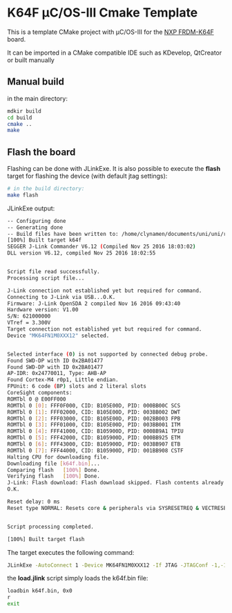 # K64F µC/OS-III Cmake Template

This is a template CMake project with µC/OS-III for the [NXP FRDM-K64F](www.nxp.com/frdm-k64) board.

It can be imported in a CMake compatible IDE such as KDevelop, QtCreator or built manually

## Manual build

in the main directory:

```bash
mdkir build
cd build
cmake ..
make
```

## Flash the board

Flashing can be done with JLinkExe. It is also possible to execute the **flash** target for flashing the 
device (with default jtag settings):

```bash
# in the build directory:
make flash
```

JLinkExe output:

```bash
-- Configuring done
-- Generating done
-- Build files have been written to: /home/clynamen/documents/uni/uni/realtime_operating_systems/Git/build
[100%] Built target k64f
SEGGER J-Link Commander V6.12 (Compiled Nov 25 2016 18:03:02)
DLL version V6.12, compiled Nov 25 2016 18:02:55


Script file read successfully.
Processing script file...

J-Link connection not established yet but required for command.
Connecting to J-Link via USB...O.K.
Firmware: J-Link OpenSDA 2 compiled Nov 16 2016 09:43:40
Hardware version: V1.00
S/N: 621000000
VTref = 3.300V
Target connection not established yet but required for command.
Device "MK64FN1M0XXX12" selected.


Selected interface (0) is not supported by connected debug probe.
Found SWD-DP with ID 0x2BA01477
Found SWD-DP with ID 0x2BA01477
AP-IDR: 0x24770011, Type: AHB-AP
Found Cortex-M4 r0p1, Little endian.
FPUnit: 6 code (BP) slots and 2 literal slots
CoreSight components:
ROMTbl 0 @ E00FF000
ROMTbl 0 [0]: FFF0F000, CID: B105E00D, PID: 000BB00C SCS
ROMTbl 0 [1]: FFF02000, CID: B105E00D, PID: 003BB002 DWT
ROMTbl 0 [2]: FFF03000, CID: B105E00D, PID: 002BB003 FPB
ROMTbl 0 [3]: FFF01000, CID: B105E00D, PID: 003BB001 ITM
ROMTbl 0 [4]: FFF41000, CID: B105900D, PID: 000BB9A1 TPIU
ROMTbl 0 [5]: FFF42000, CID: B105900D, PID: 000BB925 ETM
ROMTbl 0 [6]: FFF43000, CID: B105900D, PID: 003BB907 ETB
ROMTbl 0 [7]: FFF44000, CID: B105900D, PID: 001BB908 CSTF
Halting CPU for downloading file.
Downloading file [k64f.bin]...
Comparing flash   [100%] Done.
Verifying flash   [100%] Done.
J-Link: Flash download: Flash download skipped. Flash contents already match
O.K.

Reset delay: 0 ms
Reset type NORMAL: Resets core & peripherals via SYSRESETREQ & VECTRESET bit.


Script processing completed.

[100%] Built target flash
```


The target executes the following command:

```bash
JLinkExe -AutoConnect 1 -Device MK64FN1M0XXX12 -If JTAG -JTAGConf -1,-1 -Speed 4000 -CommanderScript load.jlink
```

the **load.jlink** script simply loads the k64f.bin file:

```bash
loadbin k64f.bin, 0x0
r
exit
```

